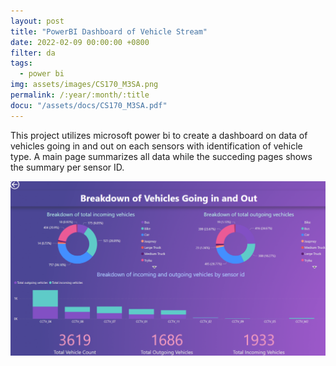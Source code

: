```yaml
---
layout: post
title: "PowerBI Dashboard of Vehicle Stream"
date: 2022-02-09 00:00:00 +0800
filter: da
tags:
  - power bi
img: assets/images/CS170_M3SA.png
permalink: /:year/:month/:title
docu: "/assets/docs/CS170_M3SA.pdf"
---
```

This project utilizes microsoft power bi to create a dashboard on data of vehicles going in and out on each sensors with identification of vehicle type. A main page summarizes all data while the succeding pages shows the summary per sensor ID.

![cs170m3sa](/assets/images/CS170_M3SA.png)
